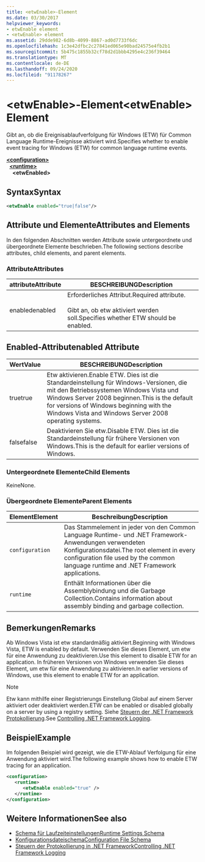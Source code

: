 ```yaml
---
title: <etwEnable>-Element
ms.date: 03/30/2017
helpviewer_keywords:
- etwEnable element
- <etwEnable> element
ms.assetid: 29dde982-6d8b-4099-8867-ad0d7733f6dc
ms.openlocfilehash: 1c3e42dfbc2c27841ed065e90bad24575e4fb2b1
ms.sourcegitcommit: 5b475c1855b32cf78d2d1bbb4295e4c236f39464
ms.translationtype: MT
ms.contentlocale: de-DE
ms.lasthandoff: 09/24/2020
ms.locfileid: "91178267"
---
```

# <a name="etwenable-element"></a><span data-ttu-id="80f80-102">\<etwEnable>-Element</span><span class="sxs-lookup"><span data-stu-id="80f80-102">\<etwEnable> Element</span></span>

<span data-ttu-id="80f80-103">Gibt an, ob die Ereignisablaufverfolgung für Windows (ETW) für Common Language Runtime-Ereignisse aktiviert wird.</span><span class="sxs-lookup"><span data-stu-id="80f80-103">Specifies whether to enable event tracing for Windows (ETW) for common language runtime events.</span></span>  
  
[**\<configuration>**](../configuration-element.md)\
&nbsp;&nbsp;[**\<runtime>**](runtime-element.md)\
&nbsp;&nbsp;&nbsp;&nbsp;**\<etwEnabled>**  
  
## <a name="syntax"></a><span data-ttu-id="80f80-104">Syntax</span><span class="sxs-lookup"><span data-stu-id="80f80-104">Syntax</span></span>  
  
```xml  
<etwEnable enabled="true|false"/>  
```  
  
## <a name="attributes-and-elements"></a><span data-ttu-id="80f80-105">Attribute und Elemente</span><span class="sxs-lookup"><span data-stu-id="80f80-105">Attributes and Elements</span></span>  

 <span data-ttu-id="80f80-106">In den folgenden Abschnitten werden Attribute sowie untergeordnete und übergeordnete Elemente beschrieben.</span><span class="sxs-lookup"><span data-stu-id="80f80-106">The following sections describe attributes, child elements, and parent elements.</span></span>  
  
### <a name="attributes"></a><span data-ttu-id="80f80-107">Attribute</span><span class="sxs-lookup"><span data-stu-id="80f80-107">Attributes</span></span>  
  
|<span data-ttu-id="80f80-108">attribute</span><span class="sxs-lookup"><span data-stu-id="80f80-108">Attribute</span></span>|<span data-ttu-id="80f80-109">BESCHREIBUNG</span><span class="sxs-lookup"><span data-stu-id="80f80-109">Description</span></span>|  
|---------------|-----------------|  
|<span data-ttu-id="80f80-110">enabled</span><span class="sxs-lookup"><span data-stu-id="80f80-110">enabled</span></span>|<span data-ttu-id="80f80-111">Erforderliches Attribut.</span><span class="sxs-lookup"><span data-stu-id="80f80-111">Required attribute.</span></span><br /><br /> <span data-ttu-id="80f80-112">Gibt an, ob etw aktiviert werden soll.</span><span class="sxs-lookup"><span data-stu-id="80f80-112">Specifies whether ETW should be enabled.</span></span>|  
  
## <a name="enabled-attribute"></a><span data-ttu-id="80f80-113">Enabled-Attribut</span><span class="sxs-lookup"><span data-stu-id="80f80-113">enabled Attribute</span></span>  
  
|<span data-ttu-id="80f80-114">Wert</span><span class="sxs-lookup"><span data-stu-id="80f80-114">Value</span></span>|<span data-ttu-id="80f80-115">BESCHREIBUNG</span><span class="sxs-lookup"><span data-stu-id="80f80-115">Description</span></span>|  
|-----------|-----------------|  
|<span data-ttu-id="80f80-116">true</span><span class="sxs-lookup"><span data-stu-id="80f80-116">true</span></span>|<span data-ttu-id="80f80-117">Etw aktivieren.</span><span class="sxs-lookup"><span data-stu-id="80f80-117">Enable ETW.</span></span> <span data-ttu-id="80f80-118">Dies ist die Standardeinstellung für Windows-Versionen, die mit den Betriebssystemen Windows Vista und Windows Server 2008 beginnen.</span><span class="sxs-lookup"><span data-stu-id="80f80-118">This is the default for versions of Windows beginning with the Windows Vista and Windows Server 2008 operating systems.</span></span>|  
|<span data-ttu-id="80f80-119">false</span><span class="sxs-lookup"><span data-stu-id="80f80-119">false</span></span>|<span data-ttu-id="80f80-120">Deaktivieren Sie etw.</span><span class="sxs-lookup"><span data-stu-id="80f80-120">Disable ETW.</span></span> <span data-ttu-id="80f80-121">Dies ist die Standardeinstellung für frühere Versionen von Windows.</span><span class="sxs-lookup"><span data-stu-id="80f80-121">This is the default for earlier versions of Windows.</span></span>|  
  
### <a name="child-elements"></a><span data-ttu-id="80f80-122">Untergeordnete Elemente</span><span class="sxs-lookup"><span data-stu-id="80f80-122">Child Elements</span></span>  

 <span data-ttu-id="80f80-123">Keine</span><span class="sxs-lookup"><span data-stu-id="80f80-123">None.</span></span>  
  
### <a name="parent-elements"></a><span data-ttu-id="80f80-124">Übergeordnete Elemente</span><span class="sxs-lookup"><span data-stu-id="80f80-124">Parent Elements</span></span>  
  
|<span data-ttu-id="80f80-125">Element</span><span class="sxs-lookup"><span data-stu-id="80f80-125">Element</span></span>|<span data-ttu-id="80f80-126">Beschreibung</span><span class="sxs-lookup"><span data-stu-id="80f80-126">Description</span></span>|  
|-------------|-----------------|  
|`configuration`|<span data-ttu-id="80f80-127">Das Stammelement in jeder von den Common Language Runtime- und .NET Framework-Anwendungen verwendeten Konfigurationsdatei.</span><span class="sxs-lookup"><span data-stu-id="80f80-127">The root element in every configuration file used by the common language runtime and .NET Framework applications.</span></span>|  
|`runtime`|<span data-ttu-id="80f80-128">Enthält Informationen über die Assemblybindung und die Garbage Collection.</span><span class="sxs-lookup"><span data-stu-id="80f80-128">Contains information about assembly binding and garbage collection.</span></span>|  
  
## <a name="remarks"></a><span data-ttu-id="80f80-129">Bemerkungen</span><span class="sxs-lookup"><span data-stu-id="80f80-129">Remarks</span></span>  

 <span data-ttu-id="80f80-130">Ab Windows Vista ist etw standardmäßig aktiviert.</span><span class="sxs-lookup"><span data-stu-id="80f80-130">Beginning with Windows Vista, ETW is enabled by default.</span></span> <span data-ttu-id="80f80-131">Verwenden Sie dieses Element, um etw für eine Anwendung zu deaktivieren.</span><span class="sxs-lookup"><span data-stu-id="80f80-131">Use this element to disable ETW for an application.</span></span> <span data-ttu-id="80f80-132">In früheren Versionen von Windows verwenden Sie dieses Element, um etw für eine Anwendung zu aktivieren.</span><span class="sxs-lookup"><span data-stu-id="80f80-132">In earlier versions of Windows, use this element to enable ETW for an application.</span></span>  
  
> [!NOTE]
> <span data-ttu-id="80f80-133">Etw kann mithilfe einer Registrierungs Einstellung Global auf einem Server aktiviert oder deaktiviert werden.</span><span class="sxs-lookup"><span data-stu-id="80f80-133">ETW can be enabled or disabled globally on a server by using a registry setting.</span></span> <span data-ttu-id="80f80-134">Siehe [Steuern der .NET Framework Protokollierung](../../../performance/controlling-logging.md).</span><span class="sxs-lookup"><span data-stu-id="80f80-134">See [Controlling .NET Framework Logging](../../../performance/controlling-logging.md).</span></span>  
  
## <a name="example"></a><span data-ttu-id="80f80-135">Beispiel</span><span class="sxs-lookup"><span data-stu-id="80f80-135">Example</span></span>  

 <span data-ttu-id="80f80-136">Im folgenden Beispiel wird gezeigt, wie die ETW-Ablauf Verfolgung für eine Anwendung aktiviert wird.</span><span class="sxs-lookup"><span data-stu-id="80f80-136">The following example shows how to enable ETW tracing for an application.</span></span>  
  
```xml  
<configuration>  
   <runtime>  
      <etwEnable enabled="true" />  
   </runtime>  
</configuration>  
```  
  
## <a name="see-also"></a><span data-ttu-id="80f80-137">Weitere Informationen</span><span class="sxs-lookup"><span data-stu-id="80f80-137">See also</span></span>

- [<span data-ttu-id="80f80-138">Schema für Laufzeiteinstellungen</span><span class="sxs-lookup"><span data-stu-id="80f80-138">Runtime Settings Schema</span></span>](index.md)
- [<span data-ttu-id="80f80-139">Konfigurationsdateischema</span><span class="sxs-lookup"><span data-stu-id="80f80-139">Configuration File Schema</span></span>](../index.md)
- [<span data-ttu-id="80f80-140">Steuern der Protokollierung in .NET Framework</span><span class="sxs-lookup"><span data-stu-id="80f80-140">Controlling .NET Framework Logging</span></span>](../../../performance/controlling-logging.md)
